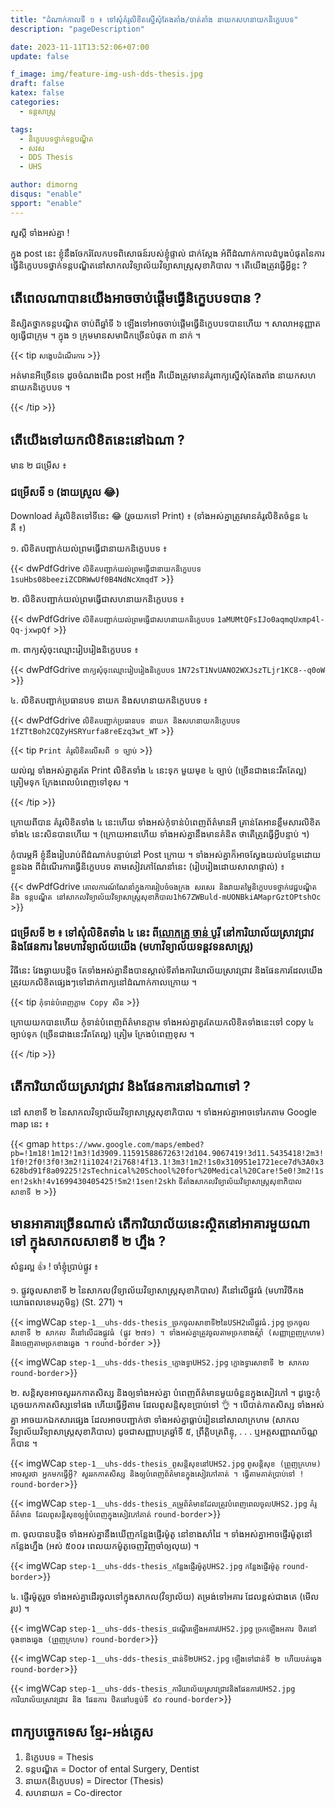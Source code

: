 ```yaml
---
title: "ដំណាក់កាល​ទី ១ ៖ ទៅ​សុំ​គំរូ​លិខិត​ស្នើ​សុំ​តែងតាំង​/ចាត់តាំង​ នាយក​សហនាយក​និក្ខេបបទ​"
description: "pageDescription"

date: 2023-11-11T13:52:06+07:00
update: false

f_image: img/feature-img-ush-dds-thesis.jpg
draft: false
katex: false
categories:
  - ទន្តសាស្ត្រ

tags:
  - និក្ខេបបទ​ថ្នាក់​ទន្តបណ្ឌិត​
  - សវស
  - DDS Thesis
  - UHS

author: dimorng
disqus: "enable"
spport: "enable"
---
```


សួស្ដី​ ទាំងអស់​គ្នា !

ក្នុង​ post នេះ​ ខ្ញុំ​នឹង​ចែក​រំលែក​បទពិសោធន៍​របស់​ខ្ញុំ​ផ្ទាល់​ ជាក់ស្ដែង អំពី​ដំណាក់កាល​ដំបូង​បំផុត​នៃ​ការ​ធ្វើ​និក្ខេបបទ​ថ្នាក់​ទន្តបណ្ឌិត​នៅ​សាកលវិទ្យាល័យ​វិទ្យាសាស្ត្រ​សុខាភិបាល ។ តើ​យើង​ត្រូវ​ធ្វើ​អ្វី​ខ្លះ ?

## តើ​ពេល​ណា​បាន​ យើង​អាច​ចាប់​ផ្ដើម​ធ្វើ​និក្ខេបបទ​បាន ?

និស្សិត​ថ្នាក​ទន្ត​បណ្ឌិត​ ចាប់​ពី​ឆ្នាំ​ទី ៦ ឡើង​ទៅ​អាច​ចាប់​ផ្ដើម​ធ្វើ​និក្ខេបបទ​បាន​ហើយ ។ សាលា​អនុញ្ញាត​ឲ្យ​ធ្វើ​ជា​ក្រុម ។ ក្នុង​ ១ ​ក្រុម​មាន​សមាជិក​ច្រើន​បំផុត​ ៣ នាក់ ។

{{< tip `សង្ខេប​ដំណើរការ`  >}}

អត់​មាន​អី​ច្រើន​ទេ ដូច​ចំណង​ជើង​ post អញ្ចឹង គឺ​យើង​ត្រូវ​មាន​គំរូ​ពាក្យ​ស្នើ​សុំ​តែងតាំង​ នាយក​ សហនាយក​និក្ខេបបទ ។

{{< /tip  >}}

## តើ​យើង​ទៅ​យក​លិខិត​នេះ​នៅ​ឯណា ?

មាន​ ២ ជម្រើស ៖

### ជម្រើស​ទី ១ (ងាយ​ស្រួល 😂)

Download គំរូ​លិខិត​ទៅ​ទីនេះ 😂 (រួច​យក​ទៅ​ Print) ៖ (ទាំង​អស់​គ្នា​ត្រូវ​មាន​គំរូ​លិខិត​ចំនួន ៤ គឺ ៖)

១. លិខិត​បញ្ជាក់​យល់​ព្រម​ធ្វើ​ជា​នាយក​និក្ខេបបទ ៖

{{< dwPdfGdrive `លិខិត​បញ្ជាក់​យល់​ព្រម​ធ្វើ​ជា​នាយក​និក្ខេបបទ` `1suHbs08beeziZCDRWwUf0B4NdNcXmqdT` >}}

២. លិខិត​បញ្ជាក់​យល់​ព្រម​ធ្វើ​ជា​សហនាយក​និក្ខេបបទ ៖

{{< dwPdfGdrive `លិខិត​បញ្ជាក់​យល់​ព្រម​ធ្វើ​ជា​សហនាយក​និក្ខេបបទ` `1aMUMtQFsIJo0aqmqUxmp4l-Qq-jxwpQf` >}}

៣. ពាក្យ​សុំ​ចុះ​ឈ្មោះ​រៀបរៀង​និក្ខេបបទ ៖

{{< dwPdfGdrive `ពាក្យ​សុំ​ចុះ​ឈ្មោះ​រៀបរៀង​និក្ខេបបទ` `1N72sT1NvUANO2WXJszTLjr1KC8--q0oW` >}}

៤. លិខិត​បញ្ជាក់​ប្រធានបទ នាយក និង​សហ​នាយក​និក្ខេបបទ ៖

{{< dwPdfGdrive `លិខិត​បញ្ជាក់​ប្រធានបទ នាយក និង​សហ​នាយក​និក្ខេបបទ​` `1fZTtBoh2CQZyHSRYurfa8reEzq3wt_WT` >}}

{{< tip `Print គំរូ​លិខិត​លើស​ពី​ ១ ច្បាប់`  >}}

យល់​ល្អ​ ទាំងអស់​គ្នា​គួរ​តែ​ Print  លិខិត​ទាំង​ ៤ នេះ​ទុក​ មួយ​មុខ ៤ ច្បាប់ (ច្រើន​ជាង​នេះ​រឹត​តែ​ល្អ) ត្រៀម​ទុក​ ក្រែង​ពេល​បំពេញ​ទៅ​ខុស ។

{{< /tip  >}}

ក្រោយ​ពី​បាន​ គំរូ​លិខិត​ទាំង​ ៤ នេះ​ហើយ ទាំងអស់​កុំ​ទាន់​បំពេញ​ព័ត៌មាន​អី គ្រាន់​តែ​អាន​ខ្លឹមសារ​លិខិត​ទាំង​ ៤ នេះ​សិន​បាន​ហើយ ។ (ក្រោយ​អាន​ហើយ​ ទាំងអស់​គ្នា​​នឹង​មាន​គំនិត​ ថា​តើ​ត្រូវ​ធ្វើ​អ្វី​បន្ទាប់ ។)

កុំ​បារម្ភ​អី ​ខ្ញុំ​នឹង​រៀបរាប់​ពី​ដំណាក់​បន្ទាប់​នៅ Post ក្រោយ ។ ទាំងអស់​គ្នា​ក៏​អាច​ស្វែងយល់​បន្ថែម​ដោយ​ខ្លួន​ឯង​ ពី​ដំណើរការ​ធ្វើ​និក្ខេបបទ ​តាម​សៀវភៅ​ណែនាំ​នេះ (រៀបរៀង​ដោយ​សាលា​ផ្ទាល់) ៖

{{< dwPdfGdrive `គោលការណ៍​ណែនាំ​ក្នុង​ការ​រៀបចំ​ចងក្រង សរសេរ​ និង​វាយតម្លៃ​និក្ខេបបទ​ថ្នាក់​វេជ្ជបណ្ឌិត និង ទន្តបណ្ឌិត នៅ​សាកលវិទ្យាល័យ​វិទ្យាសាស្ត្រ​សុខាភិបាល​` `1h67ZWBuld-mUONBkiAMaprGztOPtshOc` >}}

### ជម្រើស​ទី ២ ៖ ទៅ​សុំ​លិខិត​ទាំង​ ៤ នេះ​ ពី​[លោក​គ្រូ ចាន់​ បូរី](tel:+85512863534) នៅ​ការិយាល័យ​ស្រាវជ្រាវ និង​ផែនការ​ នៃ​មហាវិទ្យាល័យ​យើង (មហាវិទ្យាល័យ​ទន្តវទនសាស្ត្រ) 

វិធី​នេះ​ វែង​ឆ្ងាយ​បន្តិច​ តែ​ទាំង​អស់​គ្នា​នឹង​បាន​ស្គាល់​ទីតាំង​ការិយាល័យ​ស្រាវជ្រាវ​ និង​ផែនការ​ ដែល​យើង​ត្រូវ​យក​លិខិត​ផ្សេងៗ​ទៅ​ដាក់​ពាក្យ​នៅ​ដំណាក់កាល​ក្រោយ ។

{{< tip `កុំ​ទាន់​បំពេញ​ភ្លាម​ Copy សិន`  >}}

ក្រោយ​យក​បាន​ហើយ កុំ​ទាន់​បំពេញ​ព័ត៌មាន​ភ្លាម ទាំងអស់​គ្នា​គួរ​តែ​យក​លិខិត​ទាំង​នេះ​ទៅ​ copy ៤ ច្បាប់​ទុក (ច្រើន​ជាង​នេះ​រឹត​តែ​ល្អ) ត្រៀម​ ក្រែង​បំពេញ​ខុស ។

{{< /tip  >}}

## តើ​ការិយាល័យ​ស្រាវជ្រាវ និង​ផែនការ​នៅ​ឯណា​ទៅ ?

នៅ​ សាខា​ទី​ ២ នៃ​សាកលវិទ្យាល័យ​វិទ្យាសាស្ត្រ​សុខាភិបាល ។ ទាំងអស់​គ្នា​អាច​ទៅ​រក​តាម​ Google map នេះ ៖

{{< gmap `https://www.google.com/maps/embed?pb=!1m18!1m12!1m3!1d3909.1159158867263!2d104.9067419!3d11.5435418!2m3!1f0!2f0!3f0!3m2!1i1024!2i768!4f13.1!3m3!1m2!1s0x310951e1721ece7d%3A0x3628bd91f8a09225!2sTechnical%20School%20for%20Medical%20Care!5e0!3m2!1sen!2skh!4v1699430405425!5m2!1sen!2skh` `ទីតាំងសាកលវិទ្យាល័យវិទ្យាសាស្ត្រសុខាភិបាល សាខាទី ២` >}}

## មាន​អាគារ​ច្រើន​ណាស់ តើ​ការិយាល័យ​នេះ​ស្ថិត​នៅ​អាគារ​មួយ​ណា​ទៅ ក្នុង​សាកល​សាខា​ទី ២ ហ្នឹង ?

សំនួរ​ល្អ 👍 ! ចាំ​ខ្ញុំ​ប្រាប់​ផ្លូវ ៖

១. ផ្លូវ​ចូល​សាខា​ទី ២ នៃ​សាកល​(វិទ្យាល័យ​វិទ្យាសាស្ត្រ​សុខាភិបាល) គឺ​នៅ​លើ​ផ្លូវ​ធំ (មហាវិថីកងយោធពលខេមរភូមិន្ទ) (St. 271) ។

{{< imgWCap `step-1__uhs-dds-thesis_ច្រកចូល​សាខាទី២នៃUSH2លើផ្លូវធំ.jpg` `ច្រក​ចូល​សាខា​ទី ២ សាកល គឺ​នៅ​លើ​ដង​ផ្លូវ​ធំ (ផ្លូវ ២៧១) ។ ទាំងអស់​គ្នា​ត្រូវ​ចូល​តាម​ច្រក​ខាង​ស្តាំ​ (សញ្ញា​ព្រួញ​ក្រហម) និង​ចេញ​តាម​ច្រក​ខាង​ឆ្វេង ។` `round-border` >}}

{{< imgWCap `step-1__uhs-dds-thesis_ក្លោងទ្វាUHS2.jpg` `ក្លោងទ្វារ​សាខាទី ២ សាកល` `round-border`>}}

២. សន្តិសុខ​អាច​សួរ​រក​កាត​សិស្ស​ និង​ឲ្យ​ទាំងអស់​គ្នា បំពេញ​ព័ត៌មាន​មួយ​ចំនួន​ក្នុង​សៀវភៅ ។ ដូច្នេះ​ កុំ​ភ្លេច​យក​កាត​សិស្ស​ទៅ​ផង ហើយ​ធ្វើ​អ្វី​តាម​ ដែល​ពូ​សន្តិសុខ​ប្រាប់​ទៅ 👌 ។ បើ​បាត់​កាត​សិស្ស​ ទាំងអស់​គ្នា អាច​យក​ឯកសារ​ផ្សេង ដែល​អាច​បញ្ជាក់​ថា​ ទាំងអស់​គ្នា​ធ្លាប់​រៀន​នៅ​សាលា​ក្រហម (សាកលវិទ្យាល័យ​វិទ្យាសាស្ត្រ​សុខាភិបាល) ដូចជា​សញ្ញាបត្រ​ឆ្នាំ​ទី ៥, ព្រឹត្តិបត្រ​ពិន្ទុ​, . . .  ឬ​អត្តសញ្ញាណប័ណ្ណ​ ក៏​បាន ។

{{< imgWCap `step-1__uhs-dds-thesis_ពូសន្តិសុខនៅUHS2.jpg` `ពូ​សន្តិសុខ (ព្រួញ​ក្រហម) អាច​សួរ​ថា​ អ្នក​មក​ធ្វើ​អ្វី? សួរ​រក​កាត​សិស្ស​ និង​ឲ្យ​បំពេញ​ព័ត៌មាន​ក្នុង​សៀវភៅ​គាត់ ។ ធ្វើ​តាម​គាត់​ប្រាប់​ទៅ !` `round-border`>}}

{{< imgWCap `step-1__uhs-dds-thesis_គម្រូព័ត៌មានដែលត្រូវបំពេញពេលចូលUHS2.jpg` `គំរូ​ព័ត៌មាន​ ដែល​ពូ​សន្តិសុខ​ឲ្យ​ខ្ញុំ​បំពេញ​ក្នុង​សៀវភៅ​គាត់` `round-border`>}}

៣. ចូល​បាន​បន្តិច​ ទាំង​អស់​គ្នា​​នឹង​ឃើញ​កន្លែង​ផ្ញើរ​ម៉ូតូ​ នៅ​ខាង​សាំ​ដៃ ។ ទាំងអស់​គ្នា​ អាច​ផ្ញើរ​ម៉ូតូ​នៅ​កន្លែង​ហ្នឹង (អស់ ៥០០៛ ពេល​យក​ម៉ូតូ​ចេញ​វិញ​ចាំ​ឲ្យ​លុយ) ។

{{< imgWCap `step-1__uhs-dds-thesis_កន្លែងផ្ញើរម៉ូតូUHS2.jpg` `កន្លែង​ផ្ញើរ​ម៉ូតូ​` `round-border`>}}

៤. ផ្ញើរ​ម៉ូតូ​រួច​ ទាំងអស់​គ្នា​ដើរ​ចូល​ទៅ​ក្នុង​សាកល(វិទ្យាល័យ) តម្រង់​ទៅ​អគារ​ ដែល​ខ្ពស់​ជាង​គេ (មើល​រូប) ។

{{< imgWCap `step-1__uhs-dds-thesis_ជណ្ដើរឡើងអគារUHS2.jpg` `ច្រក​ឡើង​អគារ​ ឋិត​នៅ​ចុង​ខាង​ឆ្វេង​ (ព្រួញ​ក្រហម)` `round-border`>}}

{{< imgWCap `step-1__uhs-dds-thesis_ជាន់ទី២UHS2.jpg` `ឡើង​ទៅ​ជាន់​ទី ២ ហើយ​បត់​ឆ្វេង` `round-border`>}}

{{< imgWCap `step-1__uhs-dds-thesis_ការិយាល័យស្រាវជ្រាវនិងផែនការUHS2.jpg` `ការិយាល័យ​ស្រាវជ្រាវ និង​ ផែនការ​ ឋិត​នៅ​បន្ទប់​ទី ៩០` `round-border`>}}

## ពាក្យ​បច្ចេកទេស ខ្មែរ-អង់គ្លេស

1. និក្ខេបបទ = Thesis
2. ទន្ត​បណ្ឌិត = Doctor of ental Surgery, Dentist 
3. នាយក​(និក្ខេបបទ) = Director (Thesis)
4. សហ​នាយក = Co-director 